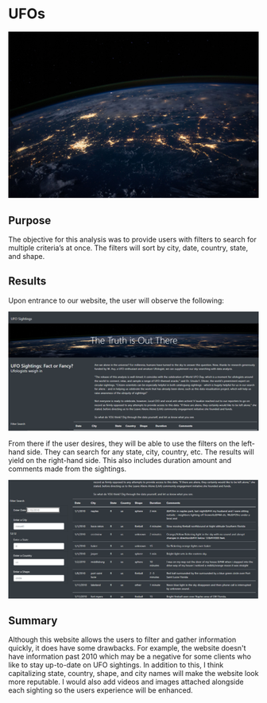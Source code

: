 # UFOs

![plot](static/images/nasa.jpg)

## Purpose
The objective for this analysis was to provide users with filters to search for multiple criteria’s at once. The filters will sort by city, date, country, state, and shape.

## Results
Upon entrance to our website, the user will observe the following: 

![plot](static/images/start.png) 

From there if the user desires, they will be able to use the filters on the left-hand side. They can search for any state, city, country, etc. The results will yield on the right-hand side. This also includes duration amount and comments made from the sightings.

![plot](static/images/Untitled.png)

## Summary
Although this website allows the users to filter and gather information quickly, it does have some drawbacks. For example, the website doesn't have information past 2010 which may be a negative for some clients who like to stay up-to-date on UFO sightings. In addition to this, I think capitalizing state, country, shape, and city names will make the website look more reputable. I would also add videos and images attached alongside each sighting so the users experience will be enhanced.